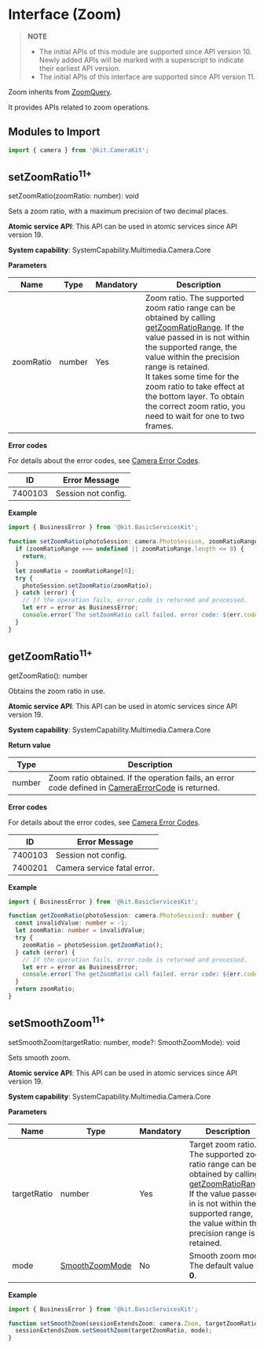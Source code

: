 # Interface (Zoom)
<!--Kit: Camera Kit-->
<!--Subsystem: Multimedia-->
<!--Owner: @qano-->
<!--Designer: @leo_ysl-->
<!--Tester: @xchaosioda-->
<!--Adviser: @zengyawen-->

> **NOTE**
>
> - The initial APIs of this module are supported since API version 10. Newly added APIs will be marked with a superscript to indicate their earliest API version.
> - The initial APIs of this interface are supported since API version 11.

Zoom inherits from [ZoomQuery](arkts-apis-camera-ZoomQuery.md).

It provides APIs related to zoom operations.

## Modules to Import

```ts
import { camera } from '@kit.CameraKit';
```

## setZoomRatio<sup>11+</sup>

setZoomRatio(zoomRatio: number): void

Sets a zoom ratio, with a maximum precision of two decimal places.

**Atomic service API**: This API can be used in atomic services since API version 19.

**System capability**: SystemCapability.Multimedia.Camera.Core

**Parameters**

| Name      | Type                 | Mandatory| Description                                                                                                                             |
| --------- | -------------------- | ---- |---------------------------------------------------------------------------------------------------------------------------------|
| zoomRatio | number               | Yes  | Zoom ratio. The supported zoom ratio range can be obtained by calling [getZoomRatioRange](arkts-apis-camera-ZoomQuery.md#getzoomratiorange11). If the value passed in is not within the supported range, the value within the precision range is retained.<br>It takes some time for the zoom ratio to take effect at the bottom layer. To obtain the correct zoom ratio, you need to wait for one to two frames.|

**Error codes**

For details about the error codes, see [Camera Error Codes](errorcode-camera.md).

| ID        | Error Message       |
| --------------- | --------------- |
| 7400103                |  Session not config.                                   |

**Example**

```ts
import { BusinessError } from '@kit.BasicServicesKit';

function setZoomRatio(photoSession: camera.PhotoSession, zoomRatioRange: Array<number>): void {
  if (zoomRatioRange === undefined || zoomRatioRange.length <= 0) {
    return;
  }
  let zoomRatio = zoomRatioRange[0];
  try {
    photoSession.setZoomRatio(zoomRatio);
  } catch (error) {
    // If the operation fails, error.code is returned and processed.
    let err = error as BusinessError;
    console.error(`The setZoomRatio call failed. error code: ${err.code}`);
  }
}
```

## getZoomRatio<sup>11+</sup>

getZoomRatio(): number

Obtains the zoom ratio in use.

**Atomic service API**: This API can be used in atomic services since API version 19.

**System capability**: SystemCapability.Multimedia.Camera.Core

**Return value**

| Type       | Description                         |
| ---------- | ----------------------------- |
| number    | Zoom ratio obtained. If the operation fails, an error code defined in [CameraErrorCode](arkts-apis-camera-e.md#cameraerrorcode) is returned.|

**Error codes**

For details about the error codes, see [Camera Error Codes](errorcode-camera.md).

| ID        | Error Message       |
| --------------- | --------------- |
| 7400103                |  Session not config.                                   |
| 7400201                |  Camera service fatal error.                           |

**Example**

```ts
import { BusinessError } from '@kit.BasicServicesKit';

function getZoomRatio(photoSession: camera.PhotoSession): number {
  const invalidValue: number = -1;
  let zoomRatio: number = invalidValue;
  try {
    zoomRatio = photoSession.getZoomRatio();
  } catch (error) {
    // If the operation fails, error.code is returned and processed.
    let err = error as BusinessError;
    console.error(`The getZoomRatio call failed. error code: ${err.code}`);
  }
  return zoomRatio;
}
```

## setSmoothZoom<sup>11+</sup>

setSmoothZoom(targetRatio: number, mode?: SmoothZoomMode): void

Sets smooth zoom.

**Atomic service API**: This API can be used in atomic services since API version 19.

**System capability**: SystemCapability.Multimedia.Camera.Core

**Parameters**

| Name      | Type           | Mandatory| Description              |
| ------------ | -------------- | ---- | ----------------- |
| targetRatio  | number         | Yes  | Target zoom ratio. The supported zoom ratio range can be obtained by calling [getZoomRatioRange](arkts-apis-camera-ZoomQuery.md#getzoomratiorange11). If the value passed in is not within the supported range, the value within the precision range is retained.     |
| mode         | [SmoothZoomMode](arkts-apis-camera-e.md#smoothzoommode11) | No  | Smooth zoom mode. The default value is **0**.    |

**Example**

```ts
import { BusinessError } from '@kit.BasicServicesKit';

function setSmoothZoom(sessionExtendsZoom: camera.Zoom, targetZoomRatio: number, mode: camera.SmoothZoomMode): void {
  sessionExtendsZoom.setSmoothZoom(targetZoomRatio, mode);
}
```
